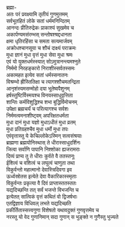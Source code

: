 ब्रह्मा-  
अतः परं प्रवक्ष्यामि तृतीयं गुणमुत्तमम्  
सर्वभूतहितं लोके सतां धर्ममनिन्दितम्  
आनन्दः प्रीतिरुद्रेकः प्राकाश्यं सुखमेव च  
अकार्पण्यमसंरम्भस् सन्तोषश्श्रद्दधानता  
क्षमा धृतिरहिंसा च समता सत्यमार्जवम्  
अक्रोधश्चानसूया च शौचं दाक्ष्यं पराक्रमः  
मुधा ज्ञानं मुधा वृत्तं मुधा सेवा मुधा श्रमः  
एवं यो युक्तधर्मस्स्यात् सोऽमुत्रानन्त्यमश्नुते  
निर्ममो निरहङ्कारो निराशीस्सर्वतस्समः  
अकामहत इत्येव सतां धर्मस्सनातनः  
विश्रम्भो ह्रीस्तितिक्षा च त्यागश्शौचमतन्द्रिता  
आनृशंस्यमसम्मोहो दया भूतेष्वपैशुनम्  
हर्षस्तुष्टिर्विस्मयश्च विनयस्साधुवृत्तिता  
शान्तिः कर्मविशुद्धिश्च शभा बुद्धिर्विमोचनम्  
उपेक्षा ब्रह्मचर्यं च परित्यागश्च सर्वशः  
निर्ममत्वमनाशीष्ट्वम् अपरिक्षतधर्मता  
मुधा दानं मुधा यज्ञो मुधाऽधीतं मुधा व्रतम्  
मुधा प्रतिग्रहश्चैव मुधा धर्मो मुधा तपः  
एवंवृत्तास्तु ये केचिल्लोकेऽस्मिन् सत्वसंश्रयाः  
ब्राह्मणा ब्रह्मयोनिस्थास् ते धीरास्साधुदर्शिनः  
जित्वा सर्वाणि पापानि निश्शोका ह्यजरामराः  
दिव्यं प्राप्य तु ते धीराः कुर्वते वै ततस्तनूः  
ईशित्वं च वशित्वं च लघुत्वं चाणुता तथा  
विकुर्वन्तो महात्मानो देवास्त्रिदिवगा इव  
ऊर्ध्वस्रोतस इत्येते देवा वैकारिकास्स्मृताः  
विकुर्वन्तः प्रकृत्या वै दिवं प्राप्तास्ततस्ततः  
यद्यदिच्छन्ति तत् सर्वं भजन्ते विभजन्ति च  
इत्येतत् सात्विकं वृत्तं कथितं वो द्विजर्षभाः  
एतद्विज्ञाय विधिवल् लभते यद्यदिच्छति  
प्रकीर्तितास्सत्त्वगुणा विशेषतो यथावदुक्तं गुणवृत्तमेव च  
नरस्तु यो वेद गुणानिमान् सदा गुणान् स भुङ्क्ते न गुणैस्तु भुज्यते  
